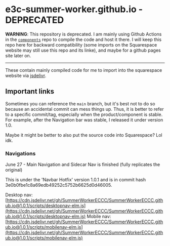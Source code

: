 # e3c-summer-worker.github.io - DEPRECATED

**WARNING**: This repository is deprecated.
I am mainly using Github Actions in the [`components`](https://github.com/e3c-summer-worker/components/) repo to compile the code and host it there. I will keep this repo here for backward compatibility (some imports on the Squarespace website may still use this repo and its linke), and maybe for a github pages site later on.

---

These contain mainly compiled code for me to import into the squarespace website via [jsdelivr](https://www.jsdelivr.com/).

## Important links

Sometimes you can reference the `main` branch, but it's best not to do so because an accidental commit can mess things up. Thus, it is better to refer to a specific commit/tag, especially when the product/component is stable. For example, after the Navigation bar was stable, I released it under version 1.0.

Maybe it might be better to also put the source code into Squarespace? Lol idk.

### Navigations

June 27 - Main Navigation and Sidecar Nav is finished (fully replicates the original)

This is under the 'Navbar Hotfix' version 1.0.1 and is in commit hash 3e0b0fbe1c8a69edb49252c5752b6625d0d46005.

Desktop nav: [https://cdn.jsdelivr.net/gh/SummerWorkerECCC/SummerWorkerECCC.github.io@1.0.1/scripts/desktopnav-elm.js](https://cdn.jsdelivr.net/gh/SummerWorkerECCC/SummerWorkerECCC.github.io@1.0.1/scripts/desktopnav-elm.js)
Mobile nav: [https://cdn.jsdelivr.net/gh/SummerWorkerECCC/SummerWorkerECCC.github.io@1.0.1/scripts/mobilenav-elm.js](https://cdn.jsdelivr.net/gh/SummerWorkerECCC/SummerWorkerECCC.github.io@1.0.1/scripts/mobilenav-elm.js)
